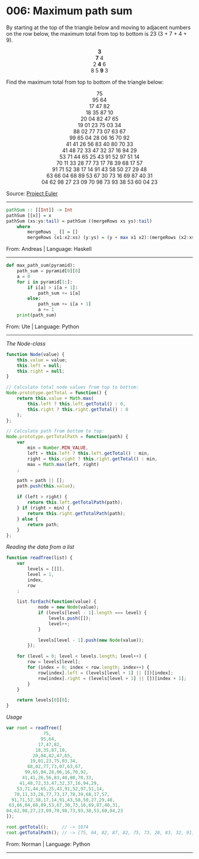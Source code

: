 # 006: Maximum path sum

By starting at the top of the triangle below and moving to adjacent numbers on the row below, the maximum total from top to bottom is 23 (3 + 7 + 4 + 9).

<p align="center">
   <strong>3</strong><br>
  <strong>7</strong> 4<br>
 2 <strong>4</strong> 6<br>
8 5 <strong>9</strong> 3
</p>

Find the maximum total from top to bottom of the triangle below:

<p align="center">
75<br>
95 64<br>
17 47 82<br>
18 35 87 10<br>
20 04 82 47 65<br>
19 01 23 75 03 34<br>
88 02 77 73 07 63 67<br>
99 65 04 28 06 16 70 92<br>
41 41 26 56 83 40 80 70 33<br>
41 48 72 33 47 32 37 16 94 29<br>
53 71 44 65 25 43 91 52 97 51 14<br>
70 11 33 28 77 73 17 78 39 68 17 57<br>
91 71 52 38 17 14 91 43 58 50 27 29 48<br>
63 66 04 68 89 53 67 30 73 16 69 87 40 31<br>
04 62 98 27 23 09 70 98 73 93 38 53 60 04 23
</p>

Source: [Project Euler](https://projecteuler.net/problem=18)

---

```haskell
pathSum :: [[Int]] -> Int
pathSum [[x]] = x
pathSum (xs:ys:tail) = pathSum ((mergeRows xs ys):tail)
    where
        mergeRows _ [] = []
        mergeRows (x1:x2:xs) (y:ys) = (y + max x1 x2):(mergeRows (x2:xs) ys)
```
From: Andreas | Language: Haskell

---

```python
def max_path_sum(pyramid):
    path_sum = pyramid[0][0]
    a = 0
    for i in pyramid[1:]:
        if i[a] > i[a + 1]:
            path_sum += i[a]
        else:
            path_sum += i[a + 1]
            a += 1
    print(path_sum)
```
From: Ute | Language: Python

---

*The Node-class*

```javascript
function Node(value) {
	this.value = value;
	this.left = null;
	this.right = null;
}

// Calculate total node values from top to bottom:
Node.prototype.getTotal = function() {
	return this.value + Math.max(
		this.left ? this.left.getTotal() : 0,
		this.right ? this.right.getTotal() : 0
	);
};

// Calculate path from bottom to top:
Node.prototype.getTotalPath = function(path) {
	var
		min = Number.MIN_VALUE,
		left = this.left ? this.left.getTotal() : min,
		right = this.right ? this.right.getTotal() : min,
		max = Math.max(left, right)
	;

	path = path || [];
	path.push(this.value);

	if (left > right) {
		return this.left.getTotalPath(path);
	} if (right > min) {
		return this.right.getTotalPath(path);
	} else {
		return path;
	}
};
```
*Reading the data from a list*

```javascript
function readTree(list) {
	var
		levels = [[]],
		level = 1,
		index,
		row
	;

	list.forEach(function(value) {
			node = new Node(value);
			if (levels[level - 1].length === level) {
				levels.push([]);
				level++;
			}

			levels[level - 1].push(new Node(value));
		});

	for (level = 0; level < levels.length; level++) {
		row = levels[level];
		for (index = 0; index < row.length; index++) {
			row[index].left = (levels[level + 1] || [])[index];
			row[index].right = (levels[level + 1] || [])[index + 1];
		}
	}

	return levels[0][0];
}
```

*Usage*

```javascript
var root = readTree([
              75,
             95,64,
            17,47,82,
           18,35,87,10,
          20,04,82,47,65,
         19,01,23,75,03,34,
        88,02,77,73,07,63,67,
       99,65,04,28,06,16,70,92,
      41,41,26,56,83,40,80,70,33,
     41,48,72,33,47,32,37,16,94,29,
    53,71,44,65,25,43,91,52,97,51,14,
   70,11,33,28,77,73,17,78,39,68,17,57,
  91,71,52,38,17,14,91,43,58,50,27,29,48,
 63,66,04,68,89,53,67,30,73,16,69,87,40,31,
04,62,98,27,23,09,70,98,73,93,38,53,60,04,23
]);

root.getTotal();     // -> 1074
root.getTotalPath(); // -> [75, 64, 82, 87, 82, 75, 73, 28, 83, 32, 91, 78, 58, 73, 93]
```

From: Norman | Language: Python

---
